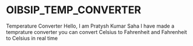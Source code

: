 # OIBSIP_TEMP_CONVERTER
Temperature Converter
Hello, I am Pratysh Kumar Saha 
I have made a temprature converter 
you can convert Celsius to Fahrenheit and Fahrenheit to Celsius in real time 
